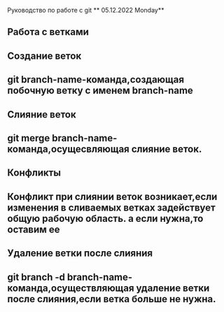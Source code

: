 Руководство по работе с git ** 05.12.2022 Monday**

## Работа с ветками

## Создание веток 

## git branch-name-команда,создающая побочную ветку с именем branch-name

## Слияние веток

## git merge branch-name-команда,осущесвляющая слияние веток.

## Конфликты

## Конфликт при слиянии веток возникает,если изменения в сливаемых ветках задействует общую рабочую область. а если нужна,то оставим ее

##  Удаление ветки после слияния

## git branch -d branch-name-команда,осуществляющая удаление ветки после слияния,если ветка больше не нужна.

